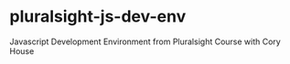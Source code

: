 # pluralsight-js-dev-env
Javascript Development Environment from Pluralsight Course with Cory House 
